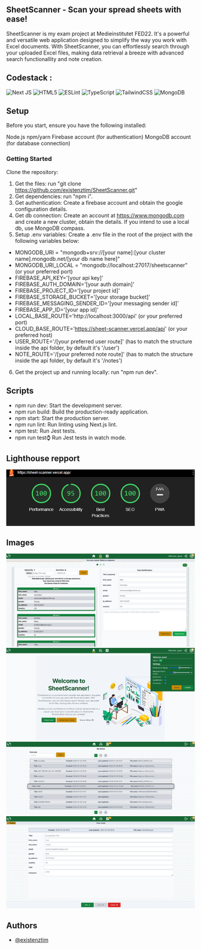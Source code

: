 ## SheetScanner - Scan your spread sheets with ease!

SheetScanner is my exam project at Medieinstitutet FED22. It's a powerful and versatile web application designed to simplify the way you work with Excel documents. With SheetScanner, you can effortlessly search through your uploaded Excel files, making data retrieval a breeze with advanced search functionallity and note creation.

## Codestack :
![Next JS](https://img.shields.io/badge/Next-black?style=for-the-badge&logo=next.js&logoColor=white) ![HTML5](https://img.shields.io/badge/html5-%23E34F26.svg?style=for-the-badge&logo=html5&logoColor=white) ![ESLint](https://img.shields.io/badge/ESLint-4B3263?style=for-the-badge&logo=eslint&logoColor=white) ![TypeScript](https://img.shields.io/badge/typescript-%23007ACC.svg?style=for-the-badge&logo=typescript&logoColor=white) ![TailwindCSS](https://img.shields.io/badge/tailwindcss-%2338B2AC.svg?style=for-the-badge&logo=tailwind-css&logoColor=white) ![MongoDB](https://img.shields.io/badge/MongoDB-%234ea94b.svg?style=for-the-badge&logo=mongodb&logoColor=white)

## Setup 

Before you start, ensure you have the following installed:

Node.js 
npm/yarn
Firebase account (for authentication) 
MongoDB account (for database connection)

### Getting Started 

Clone the repository:

1. Get the files: run "git clone https://github.com/existenztim/SheetScanner.git" 
2. Get dependencies: run "npm i".
3. Get authentication: Create a firebase account and obtain the google configuration details.
4. Get db connection: Create an account at https://www.mongodb.com and create a new cluster, obtain the details. If you intend to use a local db, use MongoDB compass.
5. Setup .env variables: Create a .env file in the root of the project with the following variables below:

- MONGODB_URI = "mongodb+srv://[your name]:[your cluster name].mongodb.net/[your db name here]"
- MONGODB_URI_LOCAL = "mongodb://localhost:27017/sheetscanner" (or your preferred port)
- FIREBASE_API_KEY='[your api key]'
- FIREBASE_AUTH_DOMAIN='[your auth domain]'
- FIREBASE_PROJECT_ID='[your project id]'
- FIREBASE_STORAGE_BUCKET='[your storage bucket]'
- FIREBASE_MESSAGING_SENDER_ID='[your messaging sender id]'
- FIREBASE_APP_ID='[your app id]'
- LOCAL_BASE_ROUTE='http://localhost:3000/api' (or your preferred port)
- CLOUD_BASE_ROUTE='https://sheet-scanner.vercel.app/api' (or your preferred host)
- USER_ROUTE='/[your preferred user route]' (has to match the structure inside the api folder, by default it's '/user')
- NOTE_ROUTE='/[your preferred note route]' (has to match the structure inside the api folder, by default it's '/notes')

6. Get the project up and running locally: run "npm run dev".

## Scripts

- npm run dev: Start the development server. 
- npm run build: Build the production-ready application. 
- npm start: Start the production server. 
- npm run lint: Run linting using Next.js lint. 
- npm test: Run Jest tests. 
- npm run test:watch: Run Jest tests in watch mode.

## Lighthouse repport

![Demo Image](demo/ligthouse.png)

## Images

![Demo Image](demo/demo1.png)
![Demo Image](demo/demo2.png)
![Demo Image](demo/demo3.png)
![Demo Image](demo/demo4.png)

## Authors

- [@existenztim](https://github.com/existenztim)

